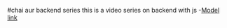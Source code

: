 #chai aur backend series
 this is a video series on backend with js
 -[Model link](https://app.eraser.io/workspace/YtPqZ1VogxGy1jzIDkzj)
